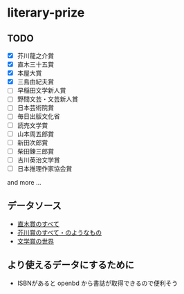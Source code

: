 # literary-prize

## TODO

- [x] 芥川龍之介賞
- [x] 直木三十五賞
- [x] 本屋大賞
- [x] 三島由紀夫賞
- [ ] 早稲田文学新人賞
- [ ] 野間文芸・文芸新人賞
- [ ] 日本芸術院賞
- [ ] 毎日出版文化省
- [ ] 読売文学賞
- [ ] 山本周五郎賞
- [ ] 新田次郎賞
- [ ] 柴田錬三郎賞
- [ ] 吉川英治文学賞
- [ ] 日本推理作家協会賞

and more ...  


## データソース
- [直木賞のすべて](http://prizesworld.com/akutagawa/)
- [芥川賞のすべて・のようなもの](http://prizesworld.com/naoki/)
- [文学賞の世界](http://prizesworld.com/prizes/)

## より使えるデータにするために
- ISBNがあると openbd から書誌が取得できるので便利そう
